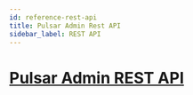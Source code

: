 ```yaml
---
id: reference-rest-api
title: Pulsar Admin Rest API
sidebar_label: REST API
---
```


# [Pulsar Admin REST API](/staging/admin-rest-api)

